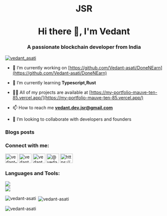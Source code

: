 <h1 align="center">JSR</h1>
<h1 align="center">Hi there 👋, I'm Vedant</h1>
<h3 align="center">A passionate blockchain developer from India</h3>

<p align="left"> <a href="https://twitter.com/vedant_asati" target="blank"><img src="https://img.shields.io/twitter/follow/vedant_asati?logo=twitter&style=for-the-badge" alt="vedant_asati" /></a> </p>

- 🔭 I’m currently working on [https://github.com/Vedant-asati/DoneNEarn](https://github.com/Vedant-asati/DoneNEarn)

- 🌱 I’m currently learning **Typescript,Rust**

- 👨‍💻 All of my projects are available at [https://my-portfolio-mauve-ten-85.vercel.app/](https://my-portfolio-mauve-ten-85.vercel.app/)

- 📫 How to reach me **vedant.dev.jsr@gmail.com**

- 👯 I’m looking to collaborate with developers and founders

### Blogs posts
<!-- BLOG-POST-LIST:START -->
<!-- BLOG-POST-LIST:END -->

<h3 align="left">Connect with me:</h3>
<p align="left">
<a href="https://dev.to/vedant-asati" target="blank"><img align="center" src="https://raw.githubusercontent.com/rahuldkjain/github-profile-readme-generator/master/src/images/icons/Social/devto.svg" alt="vedant-asati" height="30" width="40" /></a>
<a href="https://twitter.com/vedant_asati" target="blank"><img align="center" src="https://raw.githubusercontent.com/rahuldkjain/github-profile-readme-generator/master/src/images/icons/Social/twitter.svg" alt="vedant_asati" height="30" width="40" /></a>
<a href="https://linkedin.com/in/vedant asati" target="blank"><img align="center" src="https://raw.githubusercontent.com/rahuldkjain/github-profile-readme-generator/master/src/images/icons/Social/linked-in-alt.svg" alt="vedant asati" height="30" width="40" /></a>
<a href="https://medium.com/@vedant-asati" target="blank"><img align="center" src="https://raw.githubusercontent.com/rahuldkjain/github-profile-readme-generator/master/src/images/icons/Social/medium.svg" alt="@vedant-asati" height="30" width="40" /></a>
<a href="/https://my-portfolio-mauve-ten-85.vercel.app/" target="blank"><img align="center" src="https://raw.githubusercontent.com/rahuldkjain/github-profile-readme-generator/master/src/images/icons/Social/rss.svg" alt="https://my-portfolio-mauve-ten-85.vercel.app/" height="30" width="40" /></a>
</p>

<h3 align="left">Languages and Tools:</h3>
<p>
<img src="https://skillicons.dev/icons?i=ts,solidity,cpp,js,html,css,react,nextjs"/><br>
<img src="https://skillicons.dev/icons?i=nodejs,express,ipfs,mongodb,git,vscode,github,bash"/>
</p>

<p><img align="left" src="https://github-readme-stats.vercel.app/api/top-langs?username=vedant-asati&show_icons=true&locale=en&layout=compact" alt="vedant-asati" /></p>

<p>&nbsp;<img align="center" src="https://github-readme-stats.vercel.app/api?username=vedant-asati&show_icons=true&locale=en" alt="vedant-asati" /></p>

<p><img align="center" src="https://github-readme-streak-stats.herokuapp.com/?user=vedant-asati&" alt="vedant-asati" /></p>


